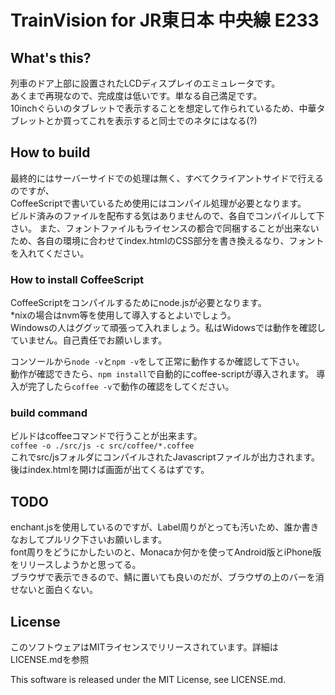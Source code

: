 # TrainVision for JR東日本 中央線 E233

## What's this?
列車のドア上部に設置されたLCDディスプレイのエミュレータです。  
あくまで再現なので、完成度は低いです。単なる自己満足です。  
10inchぐらいのタブレットで表示することを想定して作られているため、中華タブレットとか買ってこれを表示すると同士でのネタにはなる(?)	

## How to build
最終的にはサーバーサイドでの処理は無く、すべてクライアントサイドで行えるのですが、  
CoffeeScriptで書いているため使用にはコンパイル処理が必要となります。  
ビルド済みのファイルを配布する気はありませんので、各自でコンパイルして下さい。
また、フォントファイルもライセンスの都合で同梱することが出来ないため、各自の環境に合わせてindex.htmlのCSS部分を書き換えるなり、フォントを入れてください。  

### How to install CoffeeScript
CoffeeScriptをコンパイルするためにnode.jsが必要となります。  
*nixの場合はnvm等を使用して導入するとよいでしょう。  
Windowsの人はググッて頑張って入れましょう。私はWidowsでは動作を確認していません。自己責任でお願いします。  

コンソールから`node -v`と`npm -v`をして正常に動作するか確認して下さい。  
動作が確認できたら、`npm install`で自動的にcoffee-scriptが導入されます。
導入が完了したら`coffee -v`で動作の確認をしてください。  

### build command
ビルドはcoffeeコマンドで行うことが出来ます。  
`coffee -o ./src/js -c src/coffee/*.coffee`  
これでsrc/jsフォルダにコンパイルされたJavascriptファイルが出力されます。  
後はindex.htmlを開けば画面が出てくるはずです。  

## TODO
enchant.jsを使用しているのですが、Label周りがとっても汚いため、誰か書きなおしてプルリク下さいお願いします。  
font周りをどうにかしたいのと、Monacaか何かを使ってAndroid版とiPhone版をリリースしようかと思ってる。  
ブラウザで表示できるので、鯖に置いても良いのだが、ブラウザの上のバーを消せないと面白くない。  

## License
このソフトウェアはMITライセンスでリリースされています。詳細はLICENSE.mdを参照

This software is released under the MIT License, see LICENSE.md.  